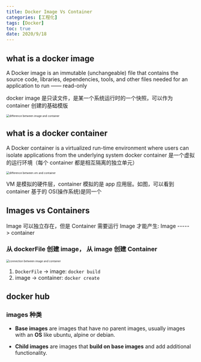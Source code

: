 ```yaml
---
title: Docker Image Vs Container
categories: [工程化]
tags: [Docker]
toc: true
date: 2020/9/18
---
```


## what is a docker image

A Docker image is an immutable (unchangeable) file that contains the source code, libraries, dependencies, tools, and other files needed for an application to run —— read-only

docker image 是只读文件，是某一个系统运行时的一个快照，可以作为 container 创建的基础模版

<img src="diff.png" alt="difference between image and container" style="zoom: 50%" />

## what is a docker container

A Docker container is a virtualized run-time environment where users can isolate applications from the underlying system
docker container 是一个虚拟的运行环境（每个 container 都是相互隔离的独立单元）

<img src="container-vs-vm.png" alt="difference between vm and container" style="zoom: 50%" />

VM 是模拟的硬件层，container 模拟的是 app 应用层。如图，可以看到 container 基于的 OS(操作系统)是同一个

## Images vs Containers

Image 可以独立存在，但是 Container 需要运行 Image 才能产生: Image -----> container

### 从 dockerFile 创建 image， 从 image 创建 Container

<img src="connect.png" alt="connection between image and container " style="zoom: 50%" />

1. `DockerFile` -> image: `docker build`
2. image -> container: `docker create`

## docker hub

### images 种类

- **Base images** are images that have no parent images, usually images with an **OS** like ubuntu, alpine or debian.

- **Child images** are images that **build on base images** and add additional functionality.
